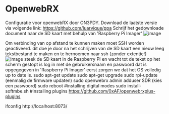 # OpenwebRX
Configuratie voor openwebRX door ON3PDY.
Download de laatste versie via volgende link: https://github.com/luarvique/ppa
Schrijf het gedownloade document naar de SD kaart met behulp van 'Raspberry Pi Imager'
![image](https://github.com/user-attachments/assets/a2cbbe6c-5f7d-4a47-960b-625cb9bce29c)


Om verbinding van op afstand te kunnen maken moet SSH worden geactiveerd.
dit doe je door na het schrijven van de SD kaart een nieuw leeg tekstbestand te maken en te hernoemen naar ssh (zonder extentie!)
![image](https://github.com/user-attachments/assets/9b5cc6b1-54db-4382-b13e-c151c4910631)
steek de SD kaart in de Raspberry PI en wacht tot de tekst op het scherm gestopt is
log in met de gebruikersnaam en paswoord dat is opgegegeven in 'Raspberry Pi Imager'
eerst zorgen we dat het OS volledig up to date is.
sudo apt-get update
sudo apt-get upgrade
sudo rpi-update (eenmalig de firmware updaten)
sudo openwebrx admin adduser SDR (kies een paswoord)
sudo reboot
#installing digital modes
sudo install-softmbe.sh
#installing plugins
https://github.com/0xAF/openwebrxplus-plugins

ifconfig
http://localhost:8073/

